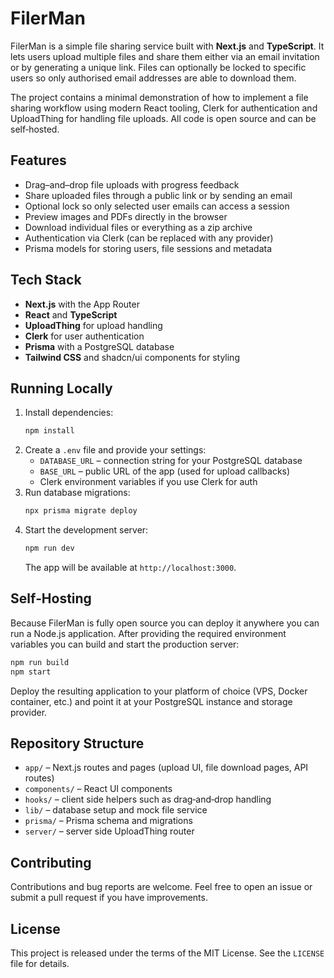 # FilerMan

FilerMan is a simple file sharing service built with **Next.js** and **TypeScript**. It lets users upload multiple files and share them either via an email invitation or by generating a unique link. Files can optionally be locked to specific users so only authorised email addresses are able to download them.

The project contains a minimal demonstration of how to implement a file sharing workflow using modern React tooling, Clerk for authentication and UploadThing for handling file uploads. All code is open source and can be self‑hosted.

## Features

- Drag–and–drop file uploads with progress feedback
- Share uploaded files through a public link or by sending an email
- Optional lock so only selected user emails can access a session
- Preview images and PDFs directly in the browser
- Download individual files or everything as a zip archive
- Authentication via Clerk (can be replaced with any provider)
- Prisma models for storing users, file sessions and metadata

## Tech Stack

- **Next.js** with the App Router
- **React** and **TypeScript**
- **UploadThing** for upload handling
- **Clerk** for user authentication
- **Prisma** with a PostgreSQL database
- **Tailwind CSS** and shadcn/ui components for styling

## Running Locally

1. Install dependencies:
   ```bash
   npm install
   ```
2. Create a `.env` file and provide your settings:
   - `DATABASE_URL` – connection string for your PostgreSQL database
   - `BASE_URL` – public URL of the app (used for upload callbacks)
   - Clerk environment variables if you use Clerk for auth
3. Run database migrations:
   ```bash
   npx prisma migrate deploy
   ```
4. Start the development server:
   ```bash
   npm run dev
   ```
   The app will be available at `http://localhost:3000`.

## Self‑Hosting

Because FilerMan is fully open source you can deploy it anywhere you can run a Node.js application. After providing the required environment variables you can build and start the production server:

```bash
npm run build
npm start
```

Deploy the resulting application to your platform of choice (VPS, Docker container, etc.) and point it at your PostgreSQL instance and storage provider.

## Repository Structure

- `app/` – Next.js routes and pages (upload UI, file download pages, API routes)
- `components/` – React UI components
- `hooks/` – client side helpers such as drag‑and‑drop handling
- `lib/` – database setup and mock file service
- `prisma/` – Prisma schema and migrations
- `server/` – server side UploadThing router

## Contributing

Contributions and bug reports are welcome. Feel free to open an issue or submit a pull request if you have improvements.

## License

This project is released under the terms of the MIT License. See the `LICENSE` file for details.

